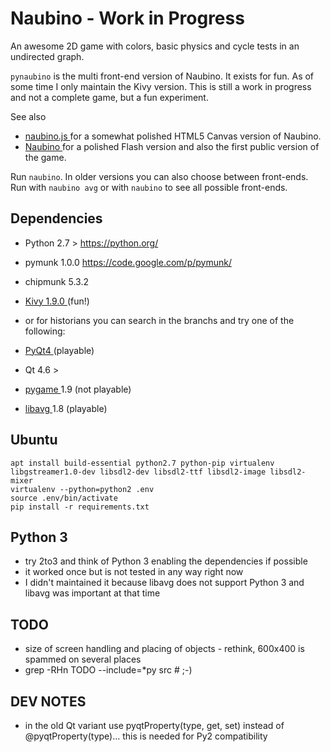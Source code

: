# Naubino - Work in Progress

An awesome 2D game with colors, basic physics and cycle tests in an undirected graph.

`pynaubino` is the multi front-end version of Naubino. It exists for fun.
As of some time I only maintain the Kivy version.
This is still a work in progress and not a complete game,
 but a fun experiment.

See also
* [ naubino.js ]( http://naubino.de/ ) for a somewhat polished HTML5 Canvas version of Naubino.
* [ Naubino ]( http://www.mmt.inf.tu-dresden.de/Lehre/Sommersemester_10/PMI/ergebnisse/gruppe2/index.html )
  for a polished Flash version and also the first public version of the game.

Run `naubino`.
In older versions you can also choose between front-ends.
Run with `naubino avg` or with `naubino` to see all possible front-ends.

## Dependencies

* Python 2.7 > https://python.org/
* pymunk 1.0.0 https://code.google.com/p/pymunk/
 * chipmunk 5.3.2
* [ Kivy 1.9.0 ]( https://kivy.org ) (fun!)

* or for historians you can search in the branchs and try one of the following:
 * [ PyQt4 ]( https://www.riverbankcomputing.co.uk/software/pyqt/intro ) (playable)
  * Qt 4.6 >
 * [ pygame ]( https://pygame.org/ ) 1.9 (not playable)
 * [ libavg ]( https://www.libavg.de ) 1.8 (playable)

## Ubuntu

    apt install build-essential python2.7 python-pip virtualenv libgstreamer1.0-dev libsdl2-dev libsdl2-ttf libsdl2-image libsdl2-mixer
    virtualenv --python=python2 .env
    source .env/bin/activate
    pip install -r requirements.txt
 
## Python 3
* try 2to3 and think of Python 3 enabling the dependencies if possible
* it worked once but is not tested in any way right now
* I didn't maintained it because libavg does not support Python 3
  and libavg was important at that time

## TODO
* size of screen handling and placing of objects - rethink, 600x400 is spammed on several places
* grep -RHn TODO --include=*py src # ;-)

## DEV NOTES
* in the old Qt variant use pyqtProperty(type, get, set) instead of @pyqtProperty(type)… this is needed for Py2 compatibility

